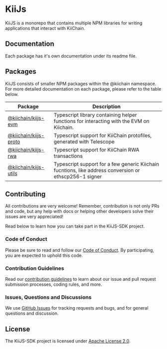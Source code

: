 # KiiJs

KiiJS is a monorepo that contains multiple NPM libraries for writing applications that interact with KiiChain.

## Documentation

Each package has it's own documentation under its readme file.

## Packages

KiiJS consists of smaller NPM packages within the @kiichain namespace. For more detailed documentation on each package, please refer to the table below.

| Package                                                 | Description                                                                                                                     |
|---------------------------------------------------------|---------------------------------------------------------------------------------------------------------------------------------|
| [@kiichain/kiijs-evm](packages/evm)                             | Typescript library containing helper functions for interacting with the EVM on Kiichain.                                             |
| [@kiichain/kiijs-proto](packages/proto)               | Typescript support for KiiChain protofiles, generated with Telescope                                   |
| [@kiichain/kiijs-rwa](packages/rwa)               | Typescript support for KiiChain RWA transactions                                   |
| [@kiichain/kiijs-utils](packages/utils)               | Typescript support for a few generic Kiichain fucntions, like address conversion or ethscp256-1 signer                                    |

## Contributing

All contributions are very welcome! Remember, contribution is not only PRs and code, but any help with docs or helping other developers solve their issues are very appreciated!

Read below to learn how you can take part in the KiiJS-SDK project.

### Code of Conduct

Please be sure to read and follow our [Code of Conduct][coc]. By participating, you are expected to uphold this code.

### Contribution Guidelines

Read our [contribution guidelines][contributing] to learn about our issue and pull request submission processes, coding rules, and more.

### Issues, Questions and Discussions

We use [GitHub Issues][issues] for tracking requests and bugs, and for general questions and discussion.

## License

The KiiJS-SDK project is licensed under [Apache License 2.0][license].

[contributing]: ./CONTRIBUTING.md
[coc]: ./CODE_OF_CONDUCT.md
[issues]: https://github.com/KiiChain/kiijs-sdk/issues
[license]: ./LICENSE